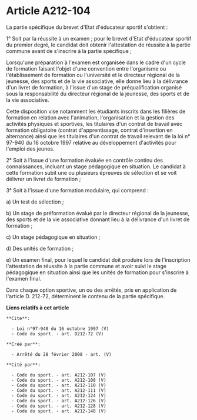 # Article A212-104

La partie spécifique du brevet d'Etat d'éducateur sportif s'obtient : 

1° Soit par la réussite à un examen ; pour le brevet d'Etat d'éducateur sportif du premier degré, le candidat doit obtenir
l'attestation de réussite à la partie commune avant de s'inscrire à la partie spécifique ; 

Lorsqu'une préparation à l'examen est organisée dans le cadre d'un cycle de formation faisant l'objet d'une convention entre
l'organisme ou l'établissement de formation ou l'université et le directeur régional de la jeunesse, des sports et de la vie
associative, elle donne lieu à la délivrance d'un livret de formation, à l'issue d'un stage de préqualification organisé sous
la responsabilité du directeur régional de la jeunesse, des sports et de la vie associative. 

Cette disposition vise notamment les étudiants inscrits dans les filières de formation en relation avec l'animation,
l'organisation et la gestion des activités physiques et sportives, les titulaires d'un contrat de travail avec formation
obligatoire (contrat d'apprentissage, contrat d'insertion en alternance) ainsi que les titulaires d'un contrat de travail
relevant de la loi n° 97-940 du 16 octobre 1997 relative au développement d'activités pour l'emploi des jeunes. 

2° Soit à l'issue d'une formation évaluée en contrôle continu des connaissances, incluant un stage pédagogique en situation.
Le candidat à cette formation subit une ou plusieurs épreuves de sélection et se voit délivrer un livret de formation ; 

3° Soit à l'issue d'une formation modulaire, qui comprend : 

a) Un test de sélection ; 

b) Un stage de préformation évalué par le directeur régional de la jeunesse, des sports et de la vie associative donnant lieu
à la délivrance d'un livret de formation ; 

c) Un stage pédagogique en situation ; 

d) Des unités de formation ; 

e) Un examen final, pour lequel le candidat doit produire lors de l'inscription l'attestation de réussite à la partie commune
et avoir suivi le stage pédagogique en situation ainsi que les unités de formation pour s'inscrire à l'examen final. 

Dans chaque option sportive, un ou des arrêtés, pris en application de l'article D. 212-72, déterminent le contenu de la
partie spécifique.

**Liens relatifs à cet article**

	**Cite**:

	  - Loi n°97-940 du 16 octobre 1997 (V)
	  - Code du sport. - art. D212-72 (V)

	**Créé par**:

	  - Arrêté du 28 février 2008 - art. (V)

	**Cité par**:

	  - Code du sport. - art. A212-107 (V)
	  - Code du sport. - art. A212-108 (V)
	  - Code du sport. - art. A212-110 (V)
	  - Code du sport. - art. A212-111 (V)
	  - Code du sport. - art. A212-124 (V)
	  - Code du sport. - art. A212-126 (V)
	  - Code du sport. - art. A212-128 (V)
	  - Code du sport. - art. A212-148 (V)
